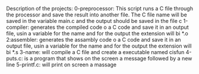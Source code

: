 Description of the projects:
0-preprocessor: This script runs a C file through the processor and save the result into another file. The C file name will be saved in the variable main.c and the output should be saved in the file c
1-compiler: generates the compiled code o a C code and save it in an output file, usin a variable for the name and for the output the extension will bi *.o
2:assembler: generates the assambly code o a C code and save it in an output file, usin a variable for the name and for the output the extension will bi *.s
3-name: will compile a C file and create a executable named cisfun
4-puts.c: is a program that shows on the screen a message followed by a new line
5-printf.c: will print on screen a massage
